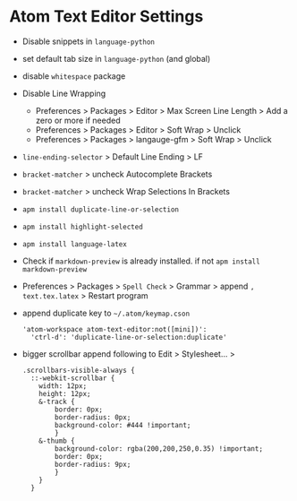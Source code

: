 # Atom Text Editor Settings
  - Disable snippets in `language-python`
  - set default tab size in `language-python` (and global)
  - disable `whitespace` package
  - Disable Line Wrapping
    - Preferences > Packages > Editor >  Max Screen Line Length > Add a zero or more if needed
    - Preferences > Packages > Editor > Soft Wrap > Unclick
    - Preferences > Packages > langauge-gfm > Soft Wrap > Unclick
  - `line-ending-selector` > Default Line Ending > LF
  - `bracket-matcher` > uncheck Autocomplete Brackets
  - `bracket-matcher` > uncheck Wrap Selections In Brackets 
  - `apm install duplicate-line-or-selection`
  - `apm install highlight-selected`
  - `apm install language-latex`
  - Check if `markdown-preview` is already installed. if not `apm install markdown-preview`
  - Preferences > Packages > `Spell Check` > Grammar > append `, text.tex.latex` > Restart program
  - append duplicate key to `~/.atom/keymap.cson`
  
        'atom-workspace atom-text-editor:not([mini])':
          'ctrl-d': 'duplicate-line-or-selection:duplicate'
          
  - bigger scrollbar append following to Edit > Stylesheet... > 
  
        .scrollbars-visible-always {
          ::-webkit-scrollbar {
            width: 12px;
            height: 12px;
            &-track {
                border: 0px;
                border-radius: 0px;
                background-color: #444 !important;
                }
            &-thumb {
                background-color: rgba(200,200,250,0.35) !important;
                border: 0px;
                border-radius: 9px;
                }
            }
          }